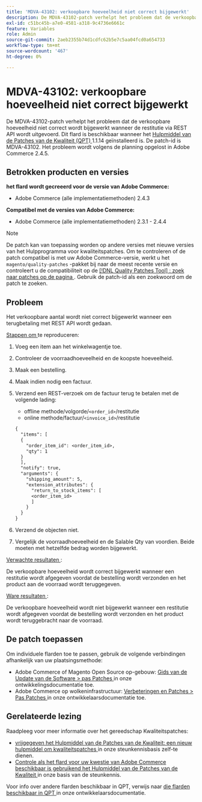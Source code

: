 ```yaml
---
title: 'MDVA-43102: verkoopbare hoeveelheid niet correct bijgewerkt'
description: De MDVA-43102-patch verhelpt het probleem dat de verkoopbare hoeveelheid niet correct wordt bijgewerkt wanneer de restitutie via REST API wordt uitgevoerd. Deze patch is beschikbaar wanneer [Quality Patches Tool (QPT)] (/help/announcements/adobe-commerce-announcements/magento-quality-patches-released-new-tool-to-self-serve-quality-patches.md) 1.1.14 is geïnstalleerd. De patch-id is MDVA-43102. Het probleem wordt volgens de planning opgelost in Adobe Commerce 2.4.5.
exl-id: c51bc45b-a7e0-4581-a318-9c4736e6661c
feature: Variables
role: Admin
source-git-commit: 2aeb2355b74d1cdfc62b5e7c5aa04fcd0a654733
workflow-type: tm+mt
source-wordcount: '467'
ht-degree: 0%

---
```


# MDVA-43102: verkoopbare hoeveelheid niet correct bijgewerkt

De MDVA-43102-patch verhelpt het probleem dat de verkoopbare hoeveelheid niet correct wordt bijgewerkt wanneer de restitutie via REST API wordt uitgevoerd. Dit flard is beschikbaar wanneer het [ Hulpmiddel van de Patches van de Kwaliteit (QPT) ](/help/announcements/adobe-commerce-announcements/magento-quality-patches-released-new-tool-to-self-serve-quality-patches.md) 1.1.14 geïnstalleerd is. De patch-id is MDVA-43102. Het probleem wordt volgens de planning opgelost in Adobe Commerce 2.4.5.

## Betrokken producten en versies

**het flard wordt gecreeerd voor de versie van Adobe Commerce:**

* Adobe Commerce (alle implementatiemethoden) 2.4.3

**Compatibel met de versies van Adobe Commerce:**

* Adobe Commerce (alle implementatiemethoden) 2.3.1 - 2.4.4

>[!NOTE]
>
>De patch kan van toepassing worden op andere versies met nieuwe versies van het Hulpprogramma voor kwaliteitspatches. Om te controleren of de patch compatibel is met uw Adobe Commerce-versie, werkt u het `magento/quality-patches` -pakket bij naar de meest recente versie en controleert u de compatibiliteit op de [[!DNL Quality Patches Tool] : zoek naar patches op de pagina ](https://experienceleague.adobe.com/tools/commerce-quality-patches/index.html) . Gebruik de patch-id als een zoekwoord om de patch te zoeken.

## Probleem

Het verkoopbare aantal wordt niet correct bijgewerkt wanneer een terugbetaling met REST API wordt gedaan.

<u> Stappen om </u> te reproduceren:

1. Voeg een item aan het winkelwagentje toe.
1. Controleer de voorraadhoeveelheid en de koopste hoeveelheid.
1. Maak een bestelling.
1. Maak indien nodig een factuur.
1. Verzend een REST-verzoek om de factuur terug te betalen met de volgende lading:

   * offline methode/volgorde/`<order_id>`/restitutie
   * online methode/factuur/`<invoice_id>`/restitutie

   ```rest
   {
     "items": [
     {
       "order_item_id": <order_item_id>,
       "qty": 1
     }
     ],
     "notify": true,
     "arguments": {
       "shipping_amount": 5,
       "extension_attributes": {
         "return_to_stock_items": [
         <order_item_id>
         ]
       }
     }
   }
   ```

1. Verzend de objecten niet.
1. Vergelijk de voorraadhoeveelheid en de Salable Qty van voordien. Beide moeten met hetzelfde bedrag worden bijgewerkt.

<u> Verwachte resultaten </u>:

De verkoopbare hoeveelheid wordt correct bijgewerkt wanneer een restitutie wordt afgegeven voordat de bestelling wordt verzonden en het product aan de voorraad wordt teruggegeven.

<u> Ware resultaten </u>:

De verkoopbare hoeveelheid wordt niet bijgewerkt wanneer een restitutie wordt afgegeven voordat de bestelling wordt verzonden en het product wordt teruggebracht naar de voorraad.

## De patch toepassen

Om individuele flarden toe te passen, gebruik de volgende verbindingen afhankelijk van uw plaatsingsmethode:

* Adobe Commerce of Magento Open Source op-gebouw: [ Gids van de Update van de Software > pas Patches ](https://experienceleague.adobe.com/en/docs/commerce-operations/tools/quality-patches-tool/usage) in onze ontwikkelingsdocumentatie toe.
* Adobe Commerce op wolkeninfrastructuur: [ Verbeteringen en Patches > Pas Patches ](https://experienceleague.adobe.com/en/docs/commerce-cloud-service/user-guide/develop/upgrade/apply-patches) in onze ontwikkelaarsdocumentatie toe.

## Gerelateerde lezing

Raadpleeg voor meer informatie over het gereedschap Kwaliteitspatches:

* [ vrijgegeven het Hulpmiddel van de Patches van de Kwaliteit: een nieuw hulpmiddel om kwaliteitspatches ](/help/announcements/adobe-commerce-announcements/magento-quality-patches-released-new-tool-to-self-serve-quality-patches.md) in onze steunkennisbasis zelf-te dienen.
* [ Controle als het flard voor uw kwestie van Adobe Commerce beschikbaar is gebruikend het Hulpmiddel van de Patches van de Kwaliteit ](/help/support-tools/patches-available-in-qpt-tool/check-patch-for-magento-issue-with-magento-quality-patches.md) in onze basis van de steunkennis.

Voor info over andere flarden beschikbaar in QPT, verwijs naar [ die flarden beschikbaar in QPT ](https://experienceleague.adobe.com/tools/commerce-quality-patches/index.html) in onze ontwikkelaarsdocumentatie.
